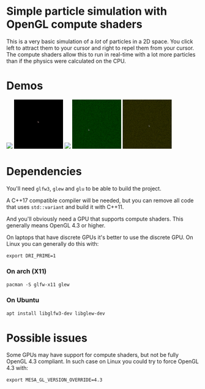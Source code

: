 # Simple particle simulation with OpenGL compute shaders

This is a very basic simulation of a *lot* of particles in a 2D space.
You click left to attract them to your cursor and right to repel them from your cursor.
The compute shaders allow this to run in real-time with a lot more particles than if the physics were calculated on the CPU.

# Demos

![](samples/capture-1.gif)
![](samples/capture-2.gif)
![](samples/capture-3.gif)
![](samples/capture-4.gif)
![](samples/capture-5.gif)

# Dependencies

You'll need `glfw3`, `glew` and `glu` to be able to build the project.

A C++17 compatible compiler will be needed, but you can remove all code that uses `std::variant` and build it with C++11.

And you'll obviously need a GPU that supports compute shaders. This generally means OpenGL 4.3 or higher.

On laptops that have discrete GPUs it's better to use the discrete GPU.
On Linux you can generally do this with:

```
export DRI_PRIME=1
```

### On arch (X11)

```
pacman -S glfw-x11 glew
```

### On Ubuntu

```
apt install libglfw3-dev libglew-dev
```

# Possible issues

Some GPUs may have support for compute shaders, but not be fully OpenGL 4.3 compliant.
In such case on Linux you could try to force OpenGL 4.3 with:

```
export MESA_GL_VERSION_OVERRIDE=4.3
```
